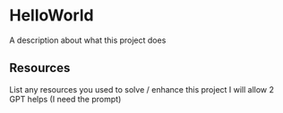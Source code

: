 # HelloWorld

A description about what this project does

## Resources
List any resources you used to solve / enhance this project
I will allow 2 GPT helps (I need the prompt)